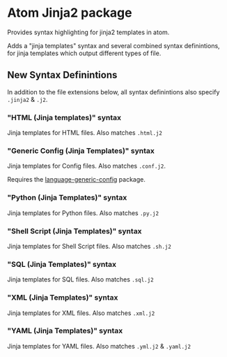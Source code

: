 # Atom Jinja2 package

Provides syntax highlighting for jinja2 templates in atom.


Adds a "jinja templates" syntax and several combined syntax definintions, for jinja templates which output
different types of file.

## New Syntax Definintions

In addition to the file extensions below, all syntax definintions also specify `.jinja2` & `.j2`.


### "HTML (Jinja templates)" syntax

Jinja templates for HTML files. Also matches `.html.j2`

### "Generic Config (Jinja Templates)" syntax

Jinja templates for Config files. Also matches `.conf.j2`.

Requires the [language-generic-config](https://atom.io/packages/language-generic-config) package.

### "Python (Jinja Templates)" syntax

Jinja templates for Python files. Also matches `.py.j2`

### "Shell Script (Jinja Templates)" syntax

Jinja templates for Shell Script files. Also matches `.sh.j2`

### "SQL (Jinja Templates)" syntax

Jinja templates for SQL files. Also matches `.sql.j2`

### "XML (Jinja Templates)" syntax

Jinja templates for XML files. Also matches `.xml.j2`

### "YAML (Jinja Templates)" syntax

Jinja templates for YAML files. Also matches `.yml.j2` & `.yaml.j2`
